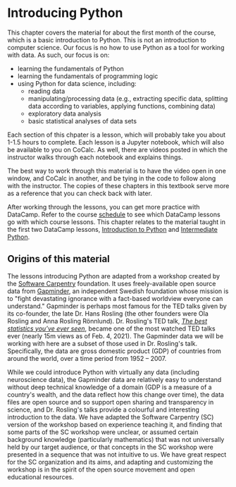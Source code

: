 # Introducing Python

This chapter covers the material for about the first month of the course, which is a basic introduction to Python. This is not an introduction to computer science. Our focus is no how to use Python as a tool for working with data. As such, our focus is on:
- learning the fundamentals of Python
- learning the fundamentals of programming logic
- using Python for data science, including:
    - reading data
    - manipulating/processing data (e.g., extracting specific data, splitting data according to variables, applying functions, combining data)
    - exploratory data analysis
    - basic statistical analyses of data sets

Each section of this chpater is a lesson, which will probably take you about 1-1.5 hours to complete. Each lesson is a Jupyter notebook, which will also be available to you on CoCalc. As well, there are videos posted in which the instructor walks through each notebook and explains things.

The best way to work through this material is to have the video open in one window, and CoCalc in another, and be tying in the code to follow along with the instructor. The copies of these chapters in this textbook serve more as a reference that you can check back with later.

After working through the lessons, you can get more practice with DataCamp. Refer to the course [schedule](https://neural-data-science.github.io/NESC_3505/schedule) to see which DataCamp lessons go with which course lessons. This chapter relates to the material taught in the first two DataCamp lessons, [Introduction to Python](https://learn.datacamp.com/courses/intro-to-python-for-data-science) and [Intermediate Python](https://learn.datacamp.com/courses/intro-to-python-for-data-science).

## Origins of this material

The lessons introducing Python are adapted from a workshop created by the [Software Carpentry](http://swcarpentry.github.io/python-novice-gapminder/index.html) foundation. It uses freely-available open source data from [Gapminder](https://www.gapminder.org), an independent Swedish foundation whose mission is to "fight devastating ignorance with a fact-based worldview everyone can understand." Gapminder is perhaps most famous for the TED talks given by its co-founder, the late Dr. Hans Rosling (the other founders were Ola Rosling and Anna Rosling Rönnlund). Dr. Rosling's TED talk, [*The best statistics you’ve ever seen*](https://www.ted.com/talks/hans_rosling_the_best_stats_you_ve_ever_seen?language=en), became one of the most watched TED talks ever (nearly 15m views as of Feb. 4, 2021). The Gapminder data we will be working with here are a subset of those used in Dr. Rosling's talk. Specifically, the data are gross domestic product (GDP) of countries from around the world, over a time period from 1952 – 2007.

While we could introduce Python with virtually any data (including neuroscience data),  the Gapminder data are relatively easy to understand without deep technical knowledge of a domain (GDP is a measure of a country's wealth, and the data reflect how this change over time), the data files are open source and so support open sharing and transparency in science, and Dr. Rosling's talks provide a colourful and interesting introduction to the data. We have adapted the Software Carpentry (SC) version of the workshop based on experience teaching it, and finding that some parts of the SC workshop were unclear, or assumed certain background knowledge (particularly mathematics) that was not universally held by our target audience, or that concepts in the SC workshop were presented in a sequence that was not intuitive to us. We have great respect for the SC organization and its aims, and adapting and customizing the workshop is in the spirit of the open source movement and open educational resources.

